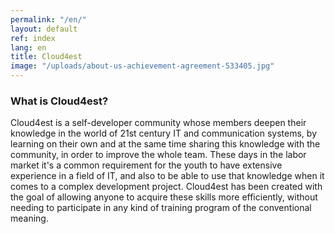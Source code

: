 ```yaml
---
permalink: "/en/"
layout: default
ref: index
lang: en
title: Cloud4est
image: "/uploads/about-us-achievement-agreement-533405.jpg"
---
```


### What is Cloud4est?

Cloud4est is a self-developer community whose members deepen their knowledge in the world of 21st century IT and communication systems, by learning on their own and at the same time sharing this knowledge with the community, in order to improve the whole team. These days in the labor market it's a common requirement for the youth to have extensive experience in a field of IT, and also to be able to use that knowledge when it comes to a complex development project. Cloud4est has been created with the goal of allowing anyone to acquire these skills more efficiently, without needing to participate in any kind of training program of the conventional meaning.
